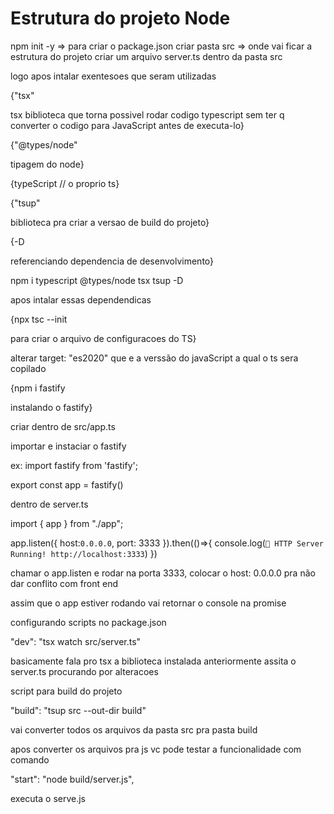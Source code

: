 # Estrutura do projeto Node

npm init -y => para criar o package.json
criar pasta src => onde vai ficar a estrutura do projeto
criar um arquivo server.ts dentro da pasta src

logo apos intalar exentesoes que seram utilizadas

{"tsx"

tsx biblioteca que torna possivel rodar codigo typescript sem ter q converter
o codigo para JavaScript antes de executa-lo}

{"@types/node"

tipagem do node}

{typeScript // o proprio ts}

{"tsup"

biblioteca pra criar a versao de build do projeto}

{-D 

referenciando dependencia de desenvolvimento}

npm i typescript @types/node tsx tsup -D

apos intalar essas dependendicas 

{npx tsc --init

para criar o arquivo de configuracoes do TS}

alterar target: "es2020" que e a verssão do javaScript a qual o ts sera copilado


{npm i fastify

instalando o fastify}

criar dentro de src/app.ts

importar e instaciar o fastify


ex: import fastify from 'fastify';

export const app = fastify()

dentro de server.ts

import { app } from "./app";

app.listen({
    host:`0.0.0.0`,
    port: 3333
}).then(()=>{
    console.log(`🔱 HTTP Server Running! http://localhost:3333`)
})

chamar o app.listen e rodar na porta 3333, colocar o host: 0.0.0.0 pra não
dar conflito com front end 

assim que o app estiver rodando vai retornar o console na promise

configurando scripts no package.json

 "dev": "tsx watch src/server.ts"

basicamente fala pro tsx a biblioteca instalada anteriormente  assita o
server.ts procurando por alteracoes

script para build do projeto

"build": "tsup src --out-dir build"

vai converter todos os arquivos da pasta src pra pasta build

apos converter os arquivos pra js vc pode testar  a funcionalidade
com comando

"start": "node build/server.js",

executa o serve.js
